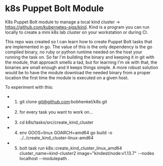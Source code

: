 # k8s Puppet Bolt Module
K8s Puppet Bolt module to manage a local kind cluster -> https://github.com/kubernetes-sigs/kind. Kind is a program you can run locally to create a mini k8s lab cluster on your workstation or during CI.

This repo was created so I can learn how to create Puppet Bolt tasks that are implemented in go.  The value of this is the only dependency is the go compiled binary, no ruby or python runtime needed on the host your running the task on. So far I'm building the binary and keeping it in git with the module, that approach smells a tad, but for learning I'm ok with that, the binaries are small enough and it keeps things simple. A more robust solution would be to have the module download the needed binary from a proper location the first time the module is executed on a given host.

To experiment with this:

* 1. git clone git@github.com:bobhenkel/k8s.git
* 2. for every task you want to work on...
* 3. cd k8s/tasks/src/create_kind_cluster
* 4. env GOOS=linux GOARCH=amd64 go build -o ../../create_kind_cluster-linux-amd64
* 5. bolt task run k8s::create_kind_cluster_linux_amd64 cluster_name=kind-cluster2 image="kindest/node:v1.13.7" --nodes localhost --modulepath .
